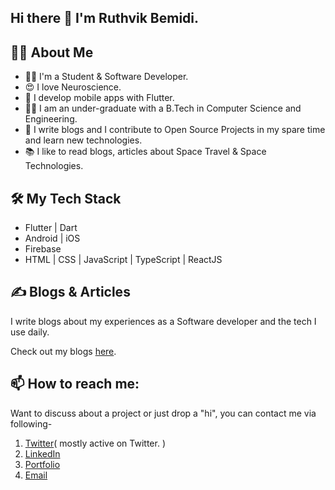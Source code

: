 ## Hi there 👋 I'm Ruthvik Bemidi. 

## 🙋‍♀️ About Me
- 👩‍💻 I'm a Student & Software Developer.
- 😍 I love Neuroscience.
- 💙 I develop mobile apps with Flutter. 
- 👩‍🎓 I am an under-graduate with a B.Tech in Computer Science and Engineering.
- 📝 I write blogs and I contribute to Open Source Projects in my spare time and learn new technologies.
- 📚 I like to read blogs, articles about Space Travel & Space Technologies.

## 🛠 My Tech Stack
- Flutter | Dart
- Android | iOS
- Firebase
- HTML | CSS | JavaScript | TypeScript | ReactJS

## ✍️ Blogs & Articles

I write blogs about my experiences as a Software developer and the tech I use daily.

Check out my blogs [here](https://ruthvikbemidi.hashnode.dev/).

## 📫 How to reach me:

Want to discuss about a project or just drop a "hi", you can contact me via following-   

1. [Twitter](https://twitter.com/BemidiRuthvik/)( mostly active on Twitter. )
2. [LinkedIn](https://www.linkedin.com/in/ruthvikbemidi/)  
3. [Portfolio](https://ruthvikbemidi.github.io/me/)
4. [Email](https://mail.google.com/mail/u/0/#inbox?compose=GTvVlcRzBzDMZGrCHLGplBzVFpdSFvSMhJKzfRpSHCdSCbJWkpFKLZKPNqsFcCLHQhDcrqQPdJXvh)
